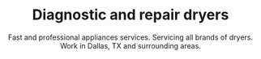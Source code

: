 ---
layout: index
keyword: Dryer repair
title: Diagnostic and repair dryers
subtitle: "Fast and professional appliances services. Servicing all brands of dryers. Work in Dallas, TX and surrounding areas."
---